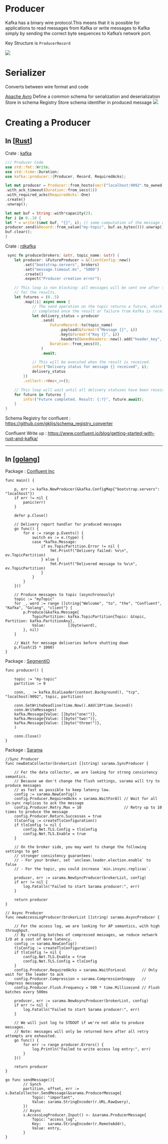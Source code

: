 # Producer

Kafka has a binary wire protocol.This means that it is possible for applications to read messages from Kafka or write messages to Kafka simply by sending the correct byte sequences to Kafka’s network port.

Key Structure is `ProducerRecord`

![](assets/images/kafka/kafka_producer.png)

# Serializer

Converts between wire format and code

[Apache Avro](https://https://avro.apache.org/docs/current)
Define a common schema for serialization and deserialization
Store in schema Registry
Store schema identifier in produced message
![](assets/images/kafka/apache_avro.png)

# Creating a Producer

## In [[Rust]]

Crate : [kafka](https://crates.io/crates/kafka)

```rust
/// Producer Code
use std::fmt::Write;
use std::time::Duration;
use kafka::producer::{Producer, Record, RequiredAcks};

let mut producer = Producer::from_hosts(vec!("localhost:9092".to_owned()))
.with_ack_timeout(Duration::from_secs(1))
.with_required_acks(RequiredAcks::One)
.create()
.unwrap();

let mut buf = String::with*capacity(2);
for i in 0..10 {
let * = write!(&mut buf, "{}", i); // some computation of the message data to be sent
producer.send(&Record::from_value("my-topic", buf.as_bytes())).unwrap();
buf.clear();
}
```

Crate : [rdkafka](https://crates.io/crates/rdkafka)

```Rust
 sync fn produce(brokers: &str, topic_name: &str) {
    let producer: &FutureProducer = &ClientConfig::new()
        .set("bootstrap.servers", brokers)
        .set("message.timeout.ms", "5000")
        .create()
        .expect("Producer creation error");

    // This loop is non blocking: all messages will be sent one after the other, without waiting
    // for the results.
    let futures = (0..5)
        .map(|i| async move {
            // The send operation on the topic returns a future, which will be
            // completed once the result or failure from Kafka is received.
            let delivery_status = producer
                .send(
                    FutureRecord::to(topic_name)
                        .payload(&format!("Message {}", i))
                        .key(&format!("Key {}", i))
                        .headers(OwnedHeaders::new().add("header_key", "header_value")),
                    Duration::from_secs(0),
                )
                .await;

            // This will be executed when the result is received.
            info!("Delivery status for message {} received", i);
            delivery_status
        })
        .collect::<Vec<_>>();

    // This loop will wait until all delivery statuses have been received.
    for future in futures {
        info!("Future completed. Result: {:?}", future.await);
    }
}

```

Schema Registry for confluent : https://github.com/gklijs/schema_registry_converter

Confluent Write up : https://www.confluent.io/blog/getting-started-with-rust-and-kafka/

---

## In [[golang]]

Package : [Confluent Inc](https://github.com/confluentinc/confluent-kafka-go)

```golang
func main() {

	p, err := kafka.NewProducer(&kafka.ConfigMap{"bootstrap.servers": "localhost"})
	if err != nil {
		panic(err)
	}

	defer p.Close()

	// Delivery report handler for produced messages
	go func() {
		for e := range p.Events() {
			switch ev := e.(type) {
			case *kafka.Message:
				if ev.TopicPartition.Error != nil {
					fmt.Printf("Delivery failed: %v\n", ev.TopicPartition)
				} else {
					fmt.Printf("Delivered message to %v\n", ev.TopicPartition)
				}
			}
		}
	}()

	// Produce messages to topic (asynchronously)
	topic := "myTopic"
	for _, word := range []string{"Welcome", "to", "the", "Confluent", "Kafka", "Golang", "client"} {
		p.Produce(&kafka.Message{
			TopicPartition: kafka.TopicPartition{Topic: &topic, Partition: kafka.PartitionAny},
			Value:          []byte(word),
		}, nil)
	}

	// Wait for message deliveries before shutting down
	p.Flush(15 * 1000)
}
```

Package : [SegmentIO](https://github.com/segmentio/kafka-go)

```golang
func producer() {

    topic := "my-topic"
    partition := 0

    conn, _ := kafka.DialLeader(context.Background(), "tcp", "localhost:9092", topic, partition)

    conn.SetWriteDeadline(time.Now().Add(10*time.Second))
    conn.WriteMessages(
    kafka.Message{Value: []byte("one!")},
    kafka.Message{Value: []byte("two!")},
    kafka.Message{Value: []byte("three!")},
    )

    conn.Close()
}
```

Package : [Sarama](https://github.com/Shopify/sarama)

```golang
//Sync Producer
func newDataCollector(brokerList []string) sarama.SyncProducer {

	// For the data collector, we are looking for strong consistency semantics.
	// Because we don't change the flush settings, sarama will try to produce messages
	// as fast as possible to keep latency low.
	config := sarama.NewConfig()
	config.Producer.RequiredAcks = sarama.WaitForAll // Wait for all in-sync replicas to ack the message
	config.Producer.Retry.Max = 10                   // Retry up to 10 times to produce the message
	config.Producer.Return.Successes = true
	tlsConfig := createTlsConfiguration()
	if tlsConfig != nil {
		config.Net.TLS.Config = tlsConfig
		config.Net.TLS.Enable = true
	}

	// On the broker side, you may want to change the following settings to get
	// stronger consistency guarantees:
	// - For your broker, set `unclean.leader.election.enable` to false
	// - For the topic, you could increase `min.insync.replicas`.

	producer, err := sarama.NewSyncProducer(brokerList, config)
	if err != nil {
		log.Fatalln("Failed to start Sarama producer:", err)
	}

	return producer
}

// Async Producer
func newAccessLogProducer(brokerList []string) sarama.AsyncProducer {

	// For the access log, we are looking for AP semantics, with high throughput.
	// By creating batches of compressed messages, we reduce network I/O at a cost of more latency.
	config := sarama.NewConfig()
	tlsConfig := createTlsConfiguration()
	if tlsConfig != nil {
		config.Net.TLS.Enable = true
		config.Net.TLS.Config = tlsConfig
	}
	config.Producer.RequiredAcks = sarama.WaitForLocal       // Only wait for the leader to ack
	config.Producer.Compression = sarama.CompressionSnappy   // Compress messages
	config.Producer.Flush.Frequency = 500 * time.Millisecond // Flush batches every 500ms

	producer, err := sarama.NewAsyncProducer(brokerList, config)
	if err != nil {
		log.Fatalln("Failed to start Sarama producer:", err)
	}

	// We will just log to STDOUT if we're not able to produce messages.
	// Note: messages will only be returned here after all retry attempts are exhausted.
	go func() {
		for err := range producer.Errors() {
			log.Println("Failed to write access log entry:", err)
		}
	}()

	return producer
}

go func sendMessage(){
        // Synch
		partition, offset, err := s.DataCollector.SendMessage(&sarama.ProducerMessage{
			Topic: "important",
			Value: sarama.StringEncoder(r.URL.RawQuery),
        })
        // Async
        s.AccessLogProducer.Input() <- &sarama.ProducerMessage{
			Topic: "access_log",
			Key:   sarama.StringEncoder(r.RemoteAddr),
			Value: entry,
		}
}
```

[//begin]: # "Autogenerated link references for markdown compatibility"
[rust]: rust "Rust"
[golang]: golang "Golang"
[//end]: # "Autogenerated link references"
